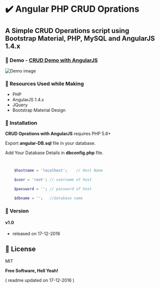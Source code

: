 # :heavy_check_mark: Angular PHP CRUD Oprations

## A Simple CRUD Operations script using Bootstrap Material, PHP, MySQL and AngularJS 1.4.x

### :pushpin: Demo - [CRUD Demo with AngularJS](http://showcase.sharadshinde.in/crud-angular)

![Demo image](https://shindesharad71.github.io/Angular-PHP-CRUD-Oprations/screen.png)

### :pushpin: Resources Used while Making
* PHP
* AngularJS 1.4.x
* JQuery
* Bootstrap Material Design

### :pushpin: Installation

**CRUD Oprations with AngularJS** requires PHP 5.6+

Export **angular-DB.sql** file in your database.

Add Your Database Details in **dbconfig.php** file.

```php


	$hostname = 'localhost'; 	// Host Name
	
	$user = 'root'; // username of host
	
	$password = ''; // password of host
	
	$dbname = ''; 	//database name


```

### :pushpin: Version

#### v1.0
* released on 17-12-2016


:pushpin: License
----

MIT


**Free Software, Hell Yeah!**


( readme updated on 17-12-2016 )
